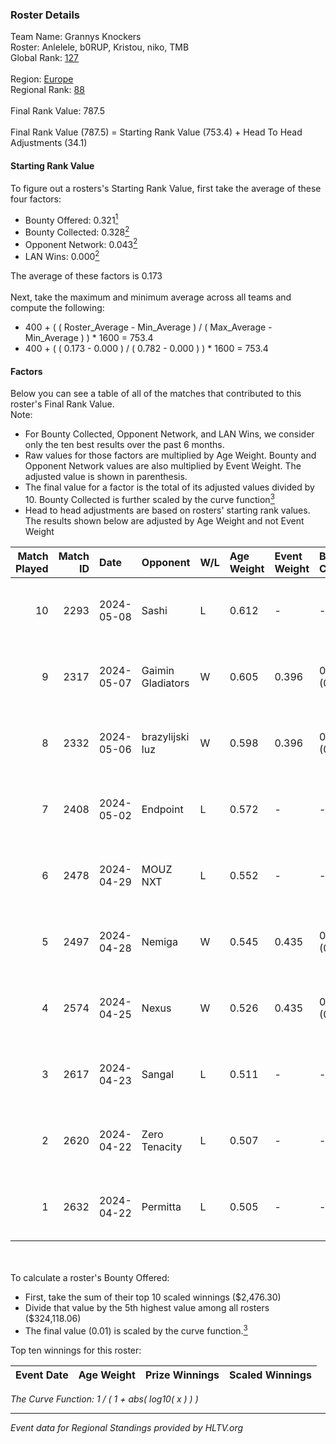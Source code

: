 ### Roster Details<br />
Team Name: Grannys Knockers<br />
Roster: Anlelele, b0RUP, Kristou, niko, TMB<br />
Global Rank: [127](../standings_global.md)<br />
<br />
Region: [Europe]( ../standings_europe.md)<br />
Regional Rank: [88]( ../standings_europe.md)<br />
<br />
Final Rank Value:  787.5<br />
<br />
Final Rank Value (787.5) = Starting Rank Value (753.4) + Head To Head Adjustments (34.1)<br />

#### Starting Rank Value<br />
To figure out a rosters's Starting Rank Value, first take the average of these four factors:<br />
- Bounty Offered: 0.321[<sup>1</sup>](#table2)
- Bounty Collected: 0.328[<sup>2</sup>](#table1)
- Opponent Network: 0.043[<sup>2</sup>](#table1)
- LAN Wins: 0.000[<sup>2</sup>](#table1)

The average of these factors is 0.173<br />
<br />
Next, take the maximum and minimum average across all teams and compute the following:<br />
- 400 + ( ( Roster_Average - Min_Average ) / ( Max_Average - Min_Average ) ) * 1600 = 753.4
- 400 + ( ( 0.173 - 0.000 ) / ( 0.782 - 0.000 ) ) * 1600 = 753.4


#### Factors<br />
Below you can see a table of all of the matches that contributed to this roster's Final Rank Value.<br />
Note:<br />

- For Bounty Collected, Opponent Network, and LAN Wins, we consider only the ten best results over the past 6 months.
- Raw values for those factors are multiplied by Age Weight. Bounty and Opponent Network values are also multiplied by Event Weight. The adjusted value is shown in parenthesis.
- The final value for a factor is the total of its adjusted values divided by 10. Bounty Collected is further scaled by the curve function[<sup>3</sup>](#curveFunction)
- Head to head adjustments are based on rosters' starting rank values. The results shown below are adjusted by Age Weight and not Event Weight
<span id="table1"></span><br />


| Match Played | Match ID | Date       | Opponent          | W/L | Age Weight | Event Weight | Bounty Collected | Opponent Network | LAN Wins  | H2H Adj. | Roster                              |
| -: | -: | :- | :- | :- | :- | :- | :- | :- | :- | -: | :- |
|           10 |     2293 | 2024-05-08 | Sashi             | L   | 0.612      | -            | -                | -                | -         |    -1.68 | Anlelele, b0RUP, Kristou, niko, TMB |
|            9 |     2317 | 2024-05-07 | Gaimin Gladiators | W   | 0.605      | 0.396        | 0.038 (0.009)    | 0.351 (0.084)    | 0 (0.000) |    14.90 | Anlelele, b0RUP, Kristou, niko, TMB |
|            8 |     2332 | 2024-05-06 | brazylijski luz   | W   | 0.598      | 0.396        | 0.008 (0.002)    | 0.261 (0.062)    | 0 (0.000) |    11.39 | Anlelele, b0RUP, Kristou, niko, TMB |
|            7 |     2408 | 2024-05-02 | Endpoint          | L   | 0.572      | -            | -                | -                | -         |    -5.43 | Anlelele, b0RUP, Kristou, niko, TMB |
|            6 |     2478 | 2024-04-29 | MOUZ NXT          | L   | 0.552      | -            | -                | -                | -         |    -3.16 | b0RUP, Kristou, niko, refrezh, TMB  |
|            5 |     2497 | 2024-04-28 | Nemiga            | W   | 0.545      | 0.435        | 0.317 (0.075)    | 0.734 (0.174)    | 0 (0.000) |    15.61 | b0RUP, Kristou, niko, refrezh, TMB  |
|            4 |     2574 | 2024-04-25 | Nexus             | W   | 0.526      | 0.435        | 0.014 (0.003)    | 0.465 (0.106)    | 0 (0.000) |    10.24 | b0RUP, Kristou, niko, refrezh, TMB  |
|            3 |     2617 | 2024-04-23 | Sangal            | L   | 0.511      | -            | -                | -                | -         |    -1.79 | Anlelele, b0RUP, Kristou, niko, TMB |
|            2 |     2620 | 2024-04-22 | Zero Tenacity     | L   | 0.507      | -            | -                | -                | -         |    -2.24 | b0RUP, Kristou, niko, refrezh, TMB  |
|            1 |     2632 | 2024-04-22 | Permitta          | L   | 0.505      | -            | -                | -                | -         |    -3.75 | b0RUP, Kristou, niko, refrezh, TMB  |

<br />
<span id="table2"></span><br />
To calculate a roster's Bounty Offered:<br />

- First, take the sum of their top 10 scaled winnings ($2,476.30)
- Divide that value by the 5th highest value among all rosters ($324,118.06)
- The final value (0.01) is scaled by the curve function.[<sup>3</sup>](#curveFunction)

Top ten winnings for this roster:<br />

| Event Date | Age Weight | Prize Winnings | Scaled Winnings |
| :- | -: | :- | :- |


<span id="curveFunction"></span>_The Curve Function: 1 / ( 1 + abs( log10( x ) ) )_<br />

---
_Event data for Regional Standings provided by HLTV.org_<br />
